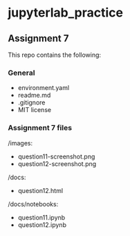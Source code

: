 # jupyterlab_practice
## Assignment 7

This repo contains the following:
### General
- environment.yaml
- readme.md
- .gitignore
- MIT license

### Assignment 7 files
/images:

- question11-screenshot.png
- question12-screenshot.png

/docs:
- question12.html


/docs/notebooks:
- question11.ipynb
- question12.ipynb
